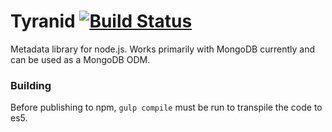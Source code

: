 # Tyranid [![Build Status](https://travis-ci.org/tyranid-org/tyranid.svg?branch=es6-conversion)](https://travis-ci.org/tyranid-org/tyranid)

Metadata library for node.js.  Works primarily with MongoDB currently and can be used as a MongoDB ODM.

### Building

Before publishing to npm, `gulp compile` must be run to transpile the code to es5.
